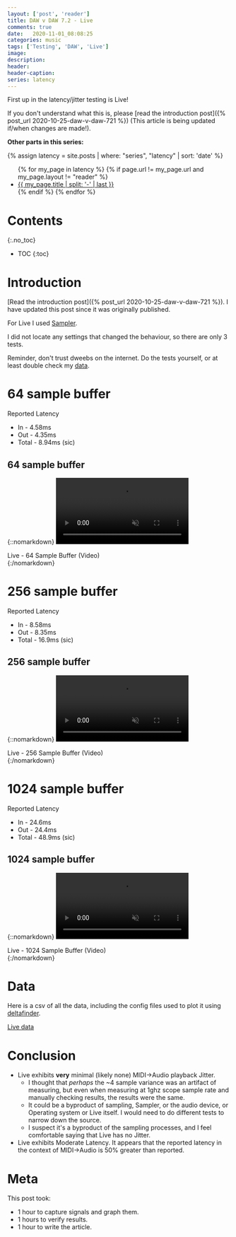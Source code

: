 ```yaml
---
layout: ['post', 'reader']
title: DAW v DAW 7.2 - Live
comments: true
date:   2020-11-01_08:08:25 
categories: music
tags: ['Testing', 'DAW', 'Live']
image:
description:
header:
header-caption:
series: latency
---
```


First up in the latency/jitter testing is Live!

If you don't understand what this is, please [read the introduction post]({% post_url 2020-10-25-daw-v-daw-721 %}) (This article is being updated if/when changes are made!).

**Other parts in this series:**

{% assign latency = site.posts | where: "series", "latency" | sort: 'date' %}
<ul>
{% for my_page in latency %} 
    {% if page.url != my_page.url and my_page.layout != "reader" %}
        <li><a class="page-link" href="{{ my_page.url | prepend: site.baseurl }}">{{ my_page.title | split: '-' | last }}</a></li>
    {% endif %}
{% endfor %}
</ul>

<!--more-->


# Contents
{:.no_toc}
* TOC
{:toc}

# Introduction

[Read the introduction post]({% post_url 2020-10-25-daw-v-daw-721 %}). I have updated this post since it was originally published.

For Live I used [Sampler](https://www.ableton.com/en/packs/sampler/).

I did not locate any settings that changed the behaviour, so there are only 3 tests. 

Reminder, don't trust dweebs on the internet. Do the tests yourself, or at least double check my [data](#data).

# 64 sample buffer

Reported Latency
* In - 4.58ms
* Out - 4.35ms
* Total - 8.94ms (sic)

## 64 sample buffer

{::nomarkdown}
    <video autoplay loop muted class="gifvid">
        <source src="/assets/DVD72/Live/Live64.mp4" type="video/mp4">
        Your browser does not support the video tag.
    </video>
    <div class="video-caption">Live - 64 Sample Buffer (Video)</div>
{:/nomarkdown}

# 256 sample buffer

Reported Latency

* In - 8.58ms
* Out - 8.35ms
* Total - 16.9ms (sic)

## 256 sample buffer

{::nomarkdown}
    <video autoplay loop muted class="gifvid">
        <source src="/assets/DVD72/Live/Live256.mp4" type="video/mp4">
        Your browser does not support the video tag.
    </video>
    <div class="video-caption">Live - 256 Sample Buffer (Video)</div>
{:/nomarkdown}


# 1024 sample buffer

Reported Latency

* In - 24.6ms
* Out - 24.4ms
* Total - 48.9ms (sic)

## 1024 sample buffer

{::nomarkdown}
    <video autoplay loop muted class="gifvid">
        <source src="/assets/DVD72/Live/Live1024.mp4" type="video/mp4">
        Your browser does not support the video tag.
    </video>
    <div class="video-caption">Live - 1024 Sample Buffer (Video)</div>
{:/nomarkdown}

# Data

Here is a csv of all the data, including the config files used to plot it using [deltafinder](https://github.com/admiralbumblebee/deltafinder).

[Live data](/assets/DVD72/Live/data.zip)

# Conclusion

* Live exhibits **very** minimal (likely none) MIDI->Audio playback Jitter.
    * I thought that _perhaps_ the ~4 sample variance was an artifact of measuring, but even when measuring at 1ghz scope sample rate and manually checking results, the results were the same.
    * It could be a byproduct of sampling, Sampler, or the audio device, or Operating system or Live itself. I would need to do different tests to narrow down the source.
    * I suspect it's a byproduct of the sampling processes, and I feel comfortable saying that Live has no Jitter.
* Live exhibits Moderate Latency. It appears that the reported latency in the context of MIDI->Audio is 50% greater than reported.

# Meta

This post took:

* 1 hour to capture signals and graph them.
* 1 hours to verify results.
* 1 hour to write the article.
